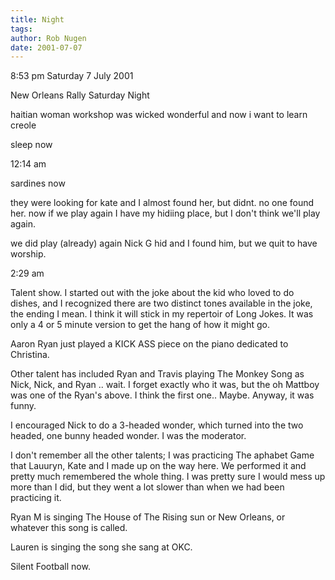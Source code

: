 ```yaml
---
title: Night
tags: 
author: Rob Nugen
date: 2001-07-07
---
```


<p class=date>8:53 pm Saturday 7 July 2001</p>

<p>New Orleans Rally Saturday Night</p>

<p>haitian woman workshop was wicked wonderful and now i want to learn
creole</p>

<p>sleep now</p>

<p class=date>12:14 am</p>

<p>sardines now</p>


<p>they were looking for kate and I almost found her, but didnt.  no
one found her.  now if we play again I have my hidiing place, but I
don't think we'll play again.</p>

<p>we did play (already) again Nick G hid and I found him, but we quit
to have worship.</p>

<p class=date>2:29 am</p>

<p>Talent show.  I started out with the joke about the kid who loved
to do dishes, and I recognized there are two distinct tones available
in the joke, the ending I mean.  I think it will stick in my repertoir
of Long Jokes.  It was only a 4 or 5 minute version to get the hang of
how it might go.</p>

<p>Aaron Ryan just played a KICK ASS piece on the piano dedicated to
Christina.</p>

<p>Other talent has included Ryan and Travis playing The Monkey Song
as Nick, Nick, and Ryan .. wait. I forget exactly who it was, but the
oh Mattboy was one of the Ryan's above.  I think the first one..
Maybe.  Anyway, it was funny.</p>

<p>I encouraged Nick to do a 3-headed wonder, which turned into the
two headed, one bunny headed wonder.  I was the moderator.</p>

<p>I don't remember all the other talents; I was practicing The
aphabet Game that Lauuryn, Kate and I made up on the way here.  We
performed it and pretty much remembered the whole thing.  I was pretty
sure I would mess up more than I did, but they went a lot slower than
when we had been practicing it.</p>

<p>Ryan M is singing The House of The Rising sun or New Orleans, or
whatever this song is called.</p>

<p>Lauren is singing the song she sang at OKC.</p>

<p>Silent Football now.</p>
